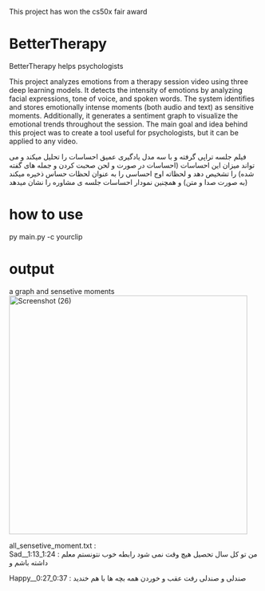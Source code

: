This project has won the cs50x fair award

# BetterTherapy
BetterTherapy helps psychologists

This project analyzes emotions from a therapy session video using three deep learning models. It detects the intensity of emotions by analyzing facial expressions, tone of voice, and spoken words. The system identifies and stores emotionally intense moments (both audio and text) as sensitive moments. Additionally, it generates a sentiment graph to visualize the emotional trends throughout the session.
The main goal and idea behind this project was to create a tool useful for psychologists, but it can be applied to any video.

فیلم جلسه تراپی گرفته و با سه مدل یادگیری عمیق احساسات را تحلیل میکند و می تواند میزان این احساسات (احساسات در صورت و لحن صحبت کردن و جمله های گفته شده) را تشخیص دهد و لحظاته اوج احساسی را به عنوان لحظات حساس ذخیره میکند (به صورت صدا و متن) و همچنین نمودار احساسات جلسه ی مشاوره را نشان میدهد 

# how to use
py main.py -c yourclip

# output
a graph and sensetive moments
<img width="477" alt="Screenshot (26)" src="https://user-images.githubusercontent.com/62204940/163457819-2c337e3b-40a3-421c-804c-f69ace819617.png">

all_sensetive_moment.txt :  
Sad__1:13_1:24  : من تو کل سال تحصیل هیچ وقت نمی شود رابطه خوب نتونستم معلم داشته باشم و

Happy__0:27_0:37  : صندلی و صندلی رفت عقب و خوردن همه بچه ها با هم خندید
